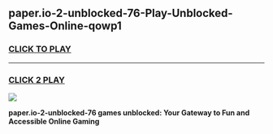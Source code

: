 
## paper.io-2-unblocked-76-Play-Unblocked-Games-Online-qowp1
<h3>
<a href="https://premium76.site?title=paper.io-2-unblocked-76&ref=25A">CLICK TO PLAY</a></h3>
<hr>

<h3>
<a href="https://premium76.site?title=paper.io-2-unblocked-76&ref=25A">CLICK 2 PLAY</a>
  
</h3>

<a href="https://premium76.site?title=paper.io-2-unblocked-76&ref=25A"><img src="https://clearcache.store/games.png"></a>


**paper.io-2-unblocked-76 games unblocked: Your Gateway to Fun and Accessible Online Gaming**
